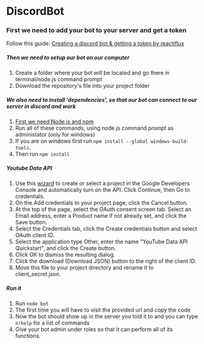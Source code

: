 # DiscordBot

### First we need to add your bot to your server and get a token
Follow this guide: [Creating a discord bot & getting a token by reactiflux](https://github.com/reactiflux/discord-irc/wiki/Creating-a-discord-bot-&-getting-a-token)

##### Then we need to setup our bot on our computer 
1. Create a folder where your bot will be located and go there in terminal/node.js command prompt
2. Download the repository's file into your project folder

##### We also need to install 'dependencies', so that our bot can connect to our server in discord and work
1. [First we need Node.js and npm](https://nodejs.org/en/download/package-manager/)
2. Run all of these commands, using node.js command prompt as administator (only for windows)
3. If you are on windows first run `npm install --global windows-build-tools`.
4. Then run `npm install` 

##### Youtube Data API
1. Use this [wizard](https://console.developers.google.com/start/api?id=youtube) to create or select a project in the Google Developers Console and automatically turn on the API. Click Continue, then Go to credentials.
2. On the Add credentials to your project page, click the Cancel button.
3. At the top of the page, select the OAuth consent screen tab. Select an Email address, enter a Product name if not already set, and click the Save button.
4. Select the Credentials tab, click the Create credentials button and select OAuth client ID.
5. Select the application type Other, enter the name "YouTube Data API Quickstart", and click the Create button.
6. Click OK to dismiss the resulting dialog.
7. Click the download (Download JSON) button to the right of the client ID.
8. Move this file to your project directory and rename it to client_secret.json.

##### Run it 
1. Run `node bot`
2. The first time you will have to visit the provided url and copy the code
3. Now the bot should show up in the server you told it to and you can type `n!help` for a list of commands
4. Give your bot admin under roles so that it can perform all of its functions.



